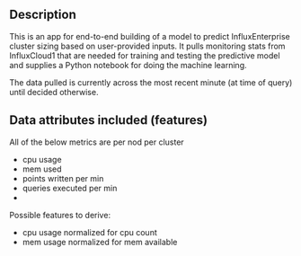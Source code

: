 ## Description
This is an app for end-to-end building of a model to predict InfluxEnterprise cluster sizing based on user-provided inputs.  It pulls monitoring stats from InfluxCloud1 that are needed for training and testing the predictive model and supplies a Python notebook for doing the machine learning.

The data pulled is currently across the most recent minute (at time of query) until decided otherwise.

## Data attributes included (features)
All of the below metrics are per nod per cluster
* cpu usage
* mem used
* points written per min
* queries executed per min
* 

Possible features to derive:
* cpu usage normalized for cpu count
* mem usage normalized for mem available



